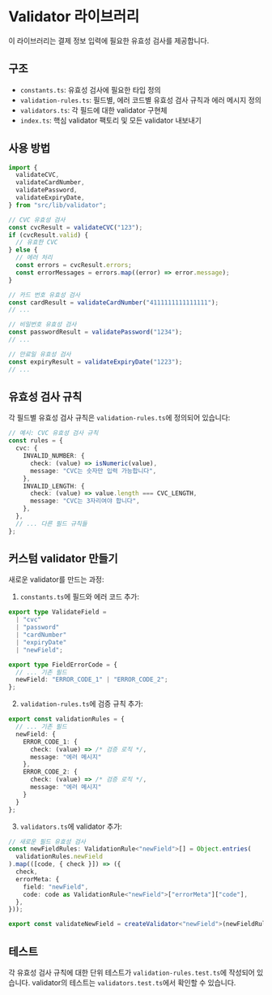 # Validator 라이브러리

이 라이브러리는 결제 정보 입력에 필요한 유효성 검사를 제공합니다.

## 구조

- `constants.ts`: 유효성 검사에 필요한 타입 정의
- `validation-rules.ts`: 필드별, 에러 코드별 유효성 검사 규칙과 에러 메시지 정의
- `validators.ts`: 각 필드에 대한 validator 구현체
- `index.ts`: 핵심 validator 팩토리 및 모든 validator 내보내기

## 사용 방법

```typescript
import {
  validateCVC,
  validateCardNumber,
  validatePassword,
  validateExpiryDate,
} from "src/lib/validator";

// CVC 유효성 검사
const cvcResult = validateCVC("123");
if (cvcResult.valid) {
  // 유효한 CVC
} else {
  // 에러 처리
  const errors = cvcResult.errors;
  const errorMessages = errors.map((error) => error.message);
}

// 카드 번호 유효성 검사
const cardResult = validateCardNumber("4111111111111111");
// ...

// 비밀번호 유효성 검사
const passwordResult = validatePassword("1234");
// ...

// 만료일 유효성 검사
const expiryResult = validateExpiryDate("1223");
// ...
```

## 유효성 검사 규칙

각 필드별 유효성 검사 규칙은 `validation-rules.ts`에 정의되어 있습니다:

```typescript
// 예시: CVC 유효성 검사 규칙
const rules = {
  cvc: {
    INVALID_NUMBER: {
      check: (value) => isNumeric(value),
      message: "CVC는 숫자만 입력 가능합니다",
    },
    INVALID_LENGTH: {
      check: (value) => value.length === CVC_LENGTH,
      message: "CVC는 3자리여야 합니다",
    },
  },
  // ... 다른 필드 규칙들
};
```

## 커스텀 validator 만들기

새로운 validator를 만드는 과정:

1. `constants.ts`에 필드와 에러 코드 추가:

```typescript
export type ValidateField =
  | "cvc"
  | "password"
  | "cardNumber"
  | "expiryDate"
  | "newField";

export type FieldErrorCode = {
  // ... 기존 필드
  newField: "ERROR_CODE_1" | "ERROR_CODE_2";
};
```

2. `validation-rules.ts`에 검증 규칙 추가:

```typescript
export const validationRules = {
  // ... 기존 필드
  newField: {
    ERROR_CODE_1: {
      check: (value) => /* 검증 로직 */,
      message: "에러 메시지"
    },
    ERROR_CODE_2: {
      check: (value) => /* 검증 로직 */,
      message: "에러 메시지"
    }
  }
};
```

3. `validators.ts`에 validator 추가:

```typescript
// 새로운 필드 유효성 검사
const newFieldRules: ValidationRule<"newField">[] = Object.entries(
  validationRules.newField
).map(([code, { check }]) => ({
  check,
  errorMeta: {
    field: "newField",
    code: code as ValidationRule<"newField">["errorMeta"]["code"],
  },
}));

export const validateNewField = createValidator<"newField">(newFieldRules);
```

## 테스트

각 유효성 검사 규칙에 대한 단위 테스트가 `validation-rules.test.ts`에 작성되어 있습니다.
validator의 테스트는 `validators.test.ts`에서 확인할 수 있습니다.
